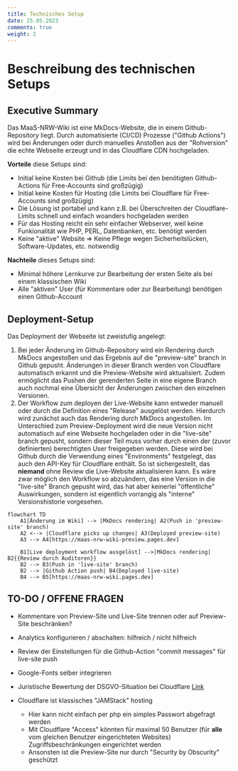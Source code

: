```yaml
---
title: Technisches Setup
date: 25.05.2023
comments: true
weight: 2
---
```

# Beschreibung des technischen Setups

## Executive Summary
Das MaaS-NRW-Wiki ist eine MkDocs-Website, die in einem Github-Repository liegt. Durch automatisierte (CI/CD) Prozesse ("Github Actions") wird bei Änderungen oder durch manuelles Anstoßen aus der "Rohversion" die echte Webseite erzeugt und in das Cloudflare CDN hochgeladen.  

**Vorteile** diese Setups sind:  

- Initial keine Kosten bei Github (die Limits bei den benötigten Github-Actions für Free-Accounts sind großzügig)
- Initial keine Kosten für Hosting (die Limits bei Cloudflare für Free-Accounts sind großzügig)
- Die Lösung ist portabel und kann z.B. bei Überschreiten der Cloudflare-Limits schnell und einfach woanders hochgeladen werden
- Für das Hosting reicht ein sehr einfacher Webserver, weil keine Funkionalität wie PHP, PERL, Datenbanken, etc. benötigt werden
- Keine "aktive" Website => Keine Pflege wegen Sicherheitslücken, Software-Updates, etc. notwendig

**Nachteile** dieses Setups sind:  

- Minimal höhere Lernkurve zur Bearbeitung der ersten Seite als bei einem klassischen Wiki
- Alle "aktiven" User (für Kommentare oder zur Bearbeitung) benötigen einen Github-Account

## Deployment-Setup
Das Deployment der Webseite ist zweistufig angelegt:
1. Bei jeder Änderung im Github-Repository wird ein Rendering durch MkDocs angestoßen und das Ergebnis auf die "preview-site" branch in Github gepusht. Änderungen in dieser Branch werden von Cloudflare automatisch erkannt und die Preview-Website wird aktualisiert. Zudem ermöglicht das Pushen der gerenderten Seite in eine eigene Branch auch nochmal eine Übersicht der Änderungen zwischen den einzelnen Versionen.
1. Der Workflow zum deployen der Live-Website kann entweder manuell oder durch die Definition eines "Release" ausgelöst werden. Hierdurch wird zunächst auch das Rendering durch MkDocs angestoßen. Im Unterschied zum Preview-Deployment wird die neue Version nicht automatisch auf eine Webseite hochgeladen oder in die "live-site" branch gepusht, sondern dieser Teil muss vorher durch einen der (zuvor definierten) berechtigten User freigegeben werden. Diese wird bei Github durch die Verwendung eines "Environments" festgelegt, das auch den API-Key für Cloudflare enthält. So ist sichergestellt, das **niemand** ohne Review die Live-Website aktualisieren kann. Es wäre zwar möglich den Workflow so abzuändern, das eine Version in die "live-site" Branch gepusht wird, das hat aber keinerlei "öffentliche" Auswirkungen, sondern ist eigentlich vorrangig als "interne" Versionshistorie vorgesehen.

``` mermaid
flowchart TD
    A1[Änderung im Wiki] --> |MkDocs rendering| A2(Push in 'preview-site' branch)
    A2 <--> |Cloudflare picks up changes| A3(Deployed preview-site)
    A3 --> A4[https://maas-nrw-wiki-preview.pages.dev]

    B1[Live deployment workflow ausgelöst] -->|MkDocs rendering| B2{{Review durch Auditoren}}
    B2 --> B3(Push in 'live-site' branch)
    B2 --> |Github Action push| B4(Deployed live-site)
    B4 --> B5[https://maas-nrw-wiki.pages.dev]        
```

## TO-DO / OFFENE FRAGEN
- Kommentare von Preview-Site und Live-Site trennen oder auf Preview-Site beschränken?
- Analytics konfigurieren / abschalten: hilfreich / nicht hilfreich
- Review der Einstellungen für die Github-Action "commit messages" für live-site push
- Google-Fonts selber integrieren
- Juristische Bewertung der DSGVO-Situation bei Cloudflare [Link](https://www.cloudflare.com/de-de/trust-hub/gdpr/)
- Cloudflare ist klassisches "JAMStack" hosting

    * Hier kann nicht einfach per php ein simples Passwort abgefragt werden
    * Mit Cloudflare "Access" könnten für maximal 50 Benutzer (für **alle** vom gleichen Benutzer eingerichteten Websites) Zugriffsbeschränkungen eingerichtet werden
    * Ansonsten ist die Preview-Site nur durch "Security by Obscurity" geschützt